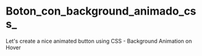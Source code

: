 # Boton_con_background_animado_css_
Let's create a nice animated button using CSS - Background Animation on Hover

